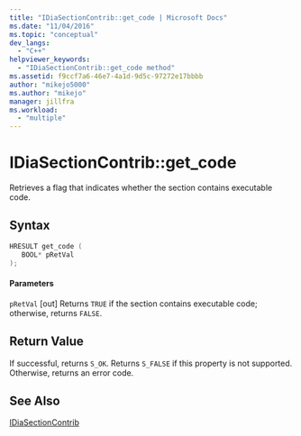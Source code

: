 ```yaml
---
title: "IDiaSectionContrib::get_code | Microsoft Docs"
ms.date: "11/04/2016"
ms.topic: "conceptual"
dev_langs:
  - "C++"
helpviewer_keywords:
  - "IDiaSectionContrib::get_code method"
ms.assetid: f9ccf7a6-46e7-4a1d-9d5c-97272e17bbbb
author: "mikejo5000"
ms.author: "mikejo"
manager: jillfra
ms.workload:
  - "multiple"
---
```

# IDiaSectionContrib::get_code
Retrieves a flag that indicates whether the section contains executable code.

## Syntax

```C++
HRESULT get_code ( 
   BOOL* pRetVal
);
```

#### Parameters
 `pRetVal`
 [out] Returns `TRUE` if the section contains executable code; otherwise, returns `FALSE`.

## Return Value
 If successful, returns `S_OK`. Returns `S_FALSE` if this property is not supported. Otherwise, returns an error code.

## See Also
 [IDiaSectionContrib](../../debugger/debug-interface-access/idiasectioncontrib.md)
